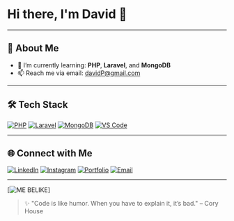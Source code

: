 # Hi there, I'm David 👋

---

## 🚀 About Me

- 🌱 I’m currently learning: **PHP**, **Laravel**, and **MongoDB**
- 📫 Reach me via email: [davidP@gmail.com]([https://mail.google.com/mail/u/0/#inbox?compose=GTvVlcRwPkZflRzpvNLSgNFQkxnbQWlnzQpdBckQxJRtZqzklRfglKSdVFRXXFRbFtrTxCzwClQbh])

---

## 🛠️ Tech Stack

[![PHP](https://img.shields.io/badge/PHP-777BB4?style=for-the-badge&logo=php&logoColor=white)](https://www.php.net/)
[![Laravel](https://img.shields.io/badge/Laravel-FF2D20?style=for-the-badge&logo=laravel&logoColor=white)](https://laravel.com/)
[![MongoDB](https://img.shields.io/badge/MongoDB-4DB33D?style=for-the-badge&logo=mongodb&logoColor=white)](https://www.mongodb.com/)
[![VS Code](https://img.shields.io/badge/VSCode-007ACC?style=for-the-badge&logo=visual-studio-code&logoColor=white)](https://code.visualstudio.com/)

---

## 🌐 Connect with Me

[![LinkedIn](https://img.shields.io/badge/LinkedIn-0A66C2?style=for-the-badge&logo=linkedin&logoColor=white)](https://linkedin.com/in/epit-dev)
[![Instagram](https://img.shields.io/badge/Instagram-E4405F?style=for-the-badge&logo=instagram&logoColor=white)](https://instagram.com/david_pintunaung)
[![Portfolio](https://img.shields.io/badge/My_Website-000?style=for-the-badge&logo=vercel&logoColor=white)](https://epitdev.my.id)
[![Email](https://img.shields.io/badge/Gmail-epit.dev@gmail.com-D14836?style=for-the-badge&logo=gmail&logoColor=white)](mailto:epit.dev@gmail.com)

---

[![ME BELIKE](https://media.giphy.com/media/v1.Y2lkPWVjZjA1ZTQ3dGRhdTNtYzNxZG14aW5lNGJmMTd3ZHhkaGo4NzhpZnFtOTJ2cnB4aSZlcD12MV9naWZzX3NlYXJjaCZjdD1n/HLB0nLA36GCCo6JuB5/giphy.gif)]

> ✨ "Code is like humor. When you have to explain it, it’s bad." – Cory House
